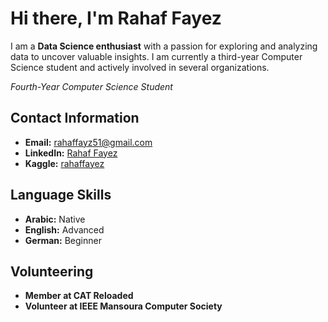 # Hi there, I'm Rahaf Fayez

I am a **Data Science enthusiast** with a passion for exploring and analyzing data to uncover valuable insights. I am currently a third-year Computer Science student and actively involved in several organizations.

*Fourth-Year Computer Science Student*
## Contact Information
- **Email:** [rahaffayz51@gmail.com](mailto:rahaffayz51@gmail.com)
- **LinkedIn:** [Rahaf Fayez](https://www.linkedin.com/in/rahaf-fayez-481692287/)
- **Kaggle:** [rahaffayez](https://www.kaggle.com/rahaffayez)

## Language Skills
- **Arabic:** Native
- **English:** Advanced
- **German:** Beginner

## Volunteering
- **Member at CAT Reloaded**
- **Volunteer at IEEE Mansoura Computer Society**


